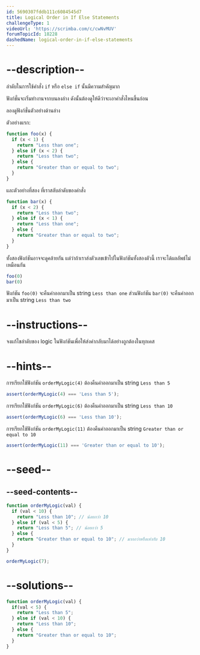 ```yaml
---
id: 5690307fddb111c6084545d7
title: Logical Order in If Else Statements
challengeType: 1
videoUrl: 'https://scrimba.com/c/cwNvMUV'
forumTopicId: 18228
dashedName: logical-order-in-if-else-statements
---
```


# --description--

ลำดับในการใช้คำสั่ง `if` หรือ `else if` นั้นมีความสำคัญมาก

ฟังก์ชั่นจะเริ่มทำงานจากบนลงล่าง ดังนั้นต้องดูให้ดีว่าจะเอาคำสั่งไหนขึ้นก่อน

ลองดูฟังก์ชั่นตัวอย่างด้านล่าง

ตัวอย่างแรก:

```js
function foo(x) {
  if (x < 1) {
    return "Less than one";
  } else if (x < 2) {
    return "Less than two";
  } else {
    return "Greater than or equal to two";
  }
}
```

และตัวอย่างที่สอง ที่เราสลับลำดับของคำสั่ง

```js
function bar(x) {
  if (x < 2) {
    return "Less than two";
  } else if (x < 1) {
    return "Less than one";
  } else {
    return "Greater than or equal to two";
  }
}
```

ทั้งสองฟังก์ชันอาจจะดูคล้ายกัน แต่ว่าถ้าเราส่งตัวเลขเข้าไปในฟังก์ชันทั้งสองตัวนี้ เราจะได้ผลลัพธ์ไม่เหมือนกัน

```js
foo(0)
bar(0)
```

ฟังก์ชัน `foo(0)` จะคืนค่าออกมาเป็น string `Less than one` 
ส่วนฟังก์ชัน `bar(0)` จะคืนค่าออกมาเป็น string `Less than two`

# --instructions--

จงแก้ไขลำดับของ logic ในฟังก์ชันเพื่อให้ส่งค่ากลับมาได้อย่างถูกต้องในทุกเคส

# --hints--

การเรียกใช้ฟังก์ชัน `orderMyLogic(4)` ต้องคืนค่าออกมาเป็น string `Less than 5`

```js
assert(orderMyLogic(4) === 'Less than 5');
```

การเรียกใช้ฟังก์ชัน `orderMyLogic(6)` ต้องคืนค่าออกมาเป็น string `Less than 10`

```js
assert(orderMyLogic(6) === 'Less than 10');
```

การเรียกใช้ฟังก์ชัน `orderMyLogic(11)` ต้องคืนค่าออกมาเป็น string `Greater than or equal to 10`

```js
assert(orderMyLogic(11) === 'Greater than or equal to 10');
```

# --seed--

## --seed-contents--

```js
function orderMyLogic(val) {
  if (val < 10) {
    return "Less than 10"; // น้อยกว่า 10
  } else if (val < 5) {
    return "Less than 5"; // น้อยกว่า 5
  } else {
    return "Greater than or equal to 10"; // มากกว่าหรือเท่ากับ 10
  }
}

orderMyLogic(7);
```

# --solutions--

```js
function orderMyLogic(val) {
  if(val < 5) {
    return "Less than 5";
  } else if (val < 10) {
    return "Less than 10";
  } else {
    return "Greater than or equal to 10";
  }
}
```
